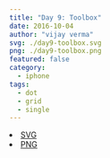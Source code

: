 ```yaml
---
title: "Day 9: Toolbox"
date: 2016-10-04
author: "vijay verma"
svg: ./day9-toolbox.svg
png: ./day9-toolbox.png
featured: false
category:
  - iphone
tags:
  - dot
  - grid
  - single
---
```

<li><a href="./day9-toolbox.svg" download className="btn-svg">SVG</a></li>
<li><a href="/day9-toolbox.png" download className="btn-png">PNG</a></li>
